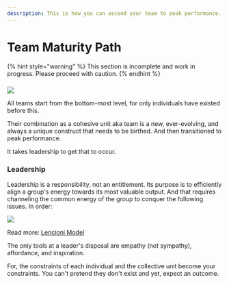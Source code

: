 ```yaml
---
description: This is how you can ascend your team to peak performance.
---
```


# Team Maturity Path



{% hint style="warning" %}
This section is incomplete and work in progress. Please proceed with caution.
{% endhint %}

### 

![](https://www.thevantageproject.com/assets/img/ig1.png)

All teams start from the bottom-most level, for only individuals have existed before this.   
  
Their combination as a cohesive unit aka team is a new, ever-evolving, and always a unique construct that needs to be birthed. And then transitioned to peak performance. 

It takes leadership to get that to occur.



### Leadership

Leadership is a responsibility, not an entitlement. Its purpose is to efficiently align a group's energy towards its most valuable output. And that requires channeling the common energy of the group to conquer the following issues. In order:

![](https://www.thevantageproject.com/assets/img/ig2.png)

Read more: [Lencioni Model](https://www.wrike.com/blog/6-different-team-effectiveness-models/)

The only tools at a leader's disposal are empathy \(not sympathy\), affordance, and inspiration. 

For, the constraints of each individual and the collective unit become your constraints. You can't pretend they don't exist and yet, expect an outcome.



